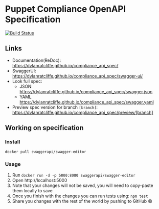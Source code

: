 # Puppet Compliance OpenAPI Specification
[![Build Status](https://travis-ci.org/dylanratcliffe/compliance_api_spec.svg?branch=master)](https://travis-ci.org/dylanratcliffe/compliance_api_spec)

## Links

- Documentation(ReDoc): https://dylanratcliffe.github.io/compliance_api_spec/
- SwaggerUI: https://dylanratcliffe.github.io/compliance_api_spec/swagger-ui/
- Look full spec:
    + JSON https://dylanratcliffe.github.io/compliance_api_spec/swagger.json
    + YAML https://dylanratcliffe.github.io/compliance_api_spec/swagger.yaml
- Preview spec version for branch `[branch]`: https://dylanratcliffe.github.io/compliance_api_spec/preview/[branch]

## Working on specification

### Install

```
docker pull swaggerapi/swagger-editor
```

### Usage

  1. Run `docker run -d -p 5000:8080 swaggerapi/swagger-editor`
  1. Open http://localhost:5000
  1. Note that your changes will not be saved, you will need to copy-paste them locally to save
  2. Once you finish with the changes you can run tests using: `npm test`
  2. Share you changes with the rest of the world by pushing to GitHub :smile:

